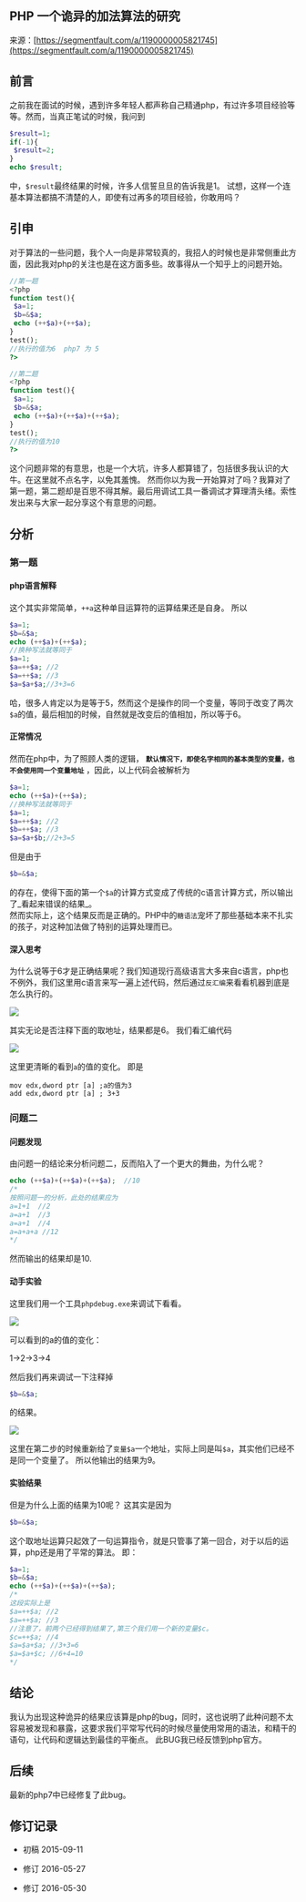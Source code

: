 ## PHP 一个诡异的加法算法的研究

来源：[https://segmentfault.com/a/1190000005821745](https://segmentfault.com/a/1190000005821745)


## 前言

之前我在面试的时候，遇到许多年轻人都声称自己精通php，有过许多项目经验等等。然而，当真正笔试的时候，我问到

```php
$result=1;
if(-1){
 $result=2;
}
echo $result;
```

中，`$result`最终结果的时候，许多人信誓旦旦的告诉我是1。 试想，这样一个连基本算法都搞不清楚的人，即使有过再多的项目经验，你敢用吗？
## 引申

对于算法的一些问题，我个人一向是非常较真的，我招人的时候也是非常侧重此方面，因此我对php的关注也是在这方面多些。故事得从一个知乎上的问题开始。

```php
//第一题
<?php
function test(){
 $a=1;
 $b=&$a;
 echo (++$a)+(++$a);
}
test();
//执行的值为6  php7 为 5
?>
```

```php
//第二题
<?php
function test(){
 $a=1;
 $b=&$a;
 echo (++$a)+(++$a)+(++$a);
}
test();
//执行的值为10
?>
```

这个问题非常的有意思，也是一个大坑，许多人都算错了，包括很多我认识的大牛。在这里就不点名字，以免其羞愧。 然而你以为我一开始算对了吗？我算对了第一题，第二题却是百思不得其解。最后用调试工具一番调试才算理清头绪。索性发出来与大家一起分享这个有意思的问题。
## 分析
### 第一题
#### php语言解释

这个其实非常简单，`++a`这种单目运算符的运算结果还是自身。 所以

```php
$a=1;
$b=&$a;
echo (++$a)+(++$a);
//换种写法就等同于
$a=1;
$a=++$a; //2
$a=++$a; //3
$a=$a+$a;//3+3=6
```

哈，很多人肯定以为是等于5，然而这个是操作的同一个变量，等同于改变了两次`$a`的值，最后相加的时候，自然就是改变后的值相加，所以等于6。
#### 正常情况

然而在php中，为了照顾人类的逻辑， **`默认情况下，即使名字相同的基本类型的变量，也不会使用同一个变量地址`** ，因此，以上代码会被解析为

```php
$a=1;
echo (++$a)+(++$a);
//换种写法就等同于
$a=1;
$a=++$a; //2
$b=++$a; //3
$a=$a+$b;//2+3=5
```

但是由于

```php
$b=&$a;
```

的存在，使得下面的第一个`$a`的计算方式变成了传统的c语言计算方式，所以输出了_看起来错误的结果_。  
然而实际上，这个结果反而是正确的。PHP中的`糖语法`宠坏了那些基础本来不扎实的孩子，对这种加法做了特别的运算处理而已。
#### 深入思考

为什么说等于6才是正确结果呢？我们知道现行高级语言大多来自c语言，php也不例外，我们这里用c语言来写一遍上述代码，然后通过`反汇编`来看看机器到底是怎么执行的。

![][0]

其实无论是否注释下面的取地址，结果都是6。 我们看汇编代码

![][1]

这里更清晰的看到`a`的值的变化。 即是

```
mov edx,dword ptr [a] ;a的值为3
add edx,dword ptr [a] ; 3+3
```
### 问题二
#### 问题发现

由问题一的结论来分析问题二，反而陷入了一个更大的舞曲，为什么呢？

```php
echo (++$a)+(++$a)+(++$a);  //10
/*
按照问题一的分析，此处的结果应为
a=1+1  //2
a=a+1  //3
a=a+1  //4
a=a+a+a //12
*/
```

然而输出的结果却是10.
#### 动手实验

这里我们用一个工具`phpdebug.exe`来调试下看看。

![][2]

可以看到的a的值的变化：

1->2->3->4

然后我们再来调试一下注释掉

```php
$b=&$a;
```

的结果。

![][3]

这里在第二步的时候重新给了`变量$a`一个地址，实际上同是叫`$a`，其实他们已经不是同一个变量了。 所以他输出的结果为9。
#### 实验结果

但是为什么上面的结果为10呢？ 这其实是因为

```php
$b=&$a;
```

这个取地址运算只起效了一句运算指令，就是只管事了第一回合，对于以后的运算，php还是用了平常的算法。 即：

```php
$a=1;
$b=&$a;
echo (++$a)+(++$a)+(++$a);
/*
这段实际上是
$a=++$a; //2
$a=++$a; //3
//注意了，前两个已经得到结果了,第三个我们用一个新的变量$c。
$c=++$a; //4
$a=$a+$a; //3+3=6
$a=$a+$c; //6+4=10
*/
```
## 结论

我认为出现这种诡异的结果应该算是php的bug，同时，这也说明了此种问题不太容易被发现和暴露，这要求我们平常写代码的时候尽量使用常用的语法，和精干的语句，让代码和逻辑达到最佳的平衡点。 此BUG我已经反馈到php官方。
## 后续

最新的php7中已经修复了此bug。
## 修订记录


* 初稿 2015-09-11

* 修订 2016-05-27

* 修订 2016-05-30



[0]: https://segmentfault.com/img/remote/1460000006772923
[1]: https://segmentfault.com/img/remote/1460000005821751
[2]: https://segmentfault.com/img/remote/1460000005821754
[3]: https://segmentfault.com/img/remote/1460000005821756